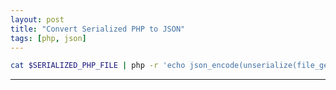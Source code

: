 ```yaml
---
layout: post
title: "Convert Serialized PHP to JSON"
tags: [php, json]
---
```


```bash
cat $SERIALIZED_PHP_FILE | php -r 'echo json_encode(unserialize(file_get_contents("php://stdin")));'
```

---
